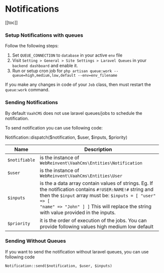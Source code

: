 # Notifications

[[toc]]

### Setup Notifications with queues

Follow the following steps:

1. Set `QUEUE_CONNECTION` to `database` in your active `env` file
2. Visit `Setting > General > Site Settings > Laravel Queues` in your `backend dashboard` and enable it.
3. Run or setup cron job for `php artisan queue:work --queue=high,medium,low,default --env=env_filename`



If you make any changes in code of your `Job` class, then must restart the `queue:work` command.



### Sending Notifications

By default `VaahCMS` does not use laravel queues/jobs to schedule the notification.

To send notification you can use following code:

Notification::dispatch($notification, $user, $inputs, $priority)



| Name          | Description                                                  |
| ------------- | ------------------------------------------------------------ |
| `$notifiable` | is the instance of `WebReinvent\VaahCms\Entities\Notification` |
| `$user`       | is the instance of `WebReinvent\VaahCms\Entities\User`       |
| `$inputs`     | is the a data array contain values of strings. Eg. If the notification contains `#!USER:NAME!#` string and then the `$input` array must be:  <code>$inputs = [  "user" => [    "name" => "John"  ] ]</code> This will replace the string with value provided in the inputs. |
| `$priority`   | it is the order of execution of the jobs. You can provide following values high medium low default |



### Sending Without Queues

If you want to send the notification without laravel queues, you can use following code

```
Notification::send($notification, $user, $inputs)
```
